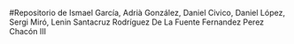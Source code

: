 #Repositorio de Ismael García, Adrià González, Daniel Civico, Daniel López, Sergi Miró, Lenin Santacruz Rodríguez De La Fuente Fernandez Perez Chacón III
